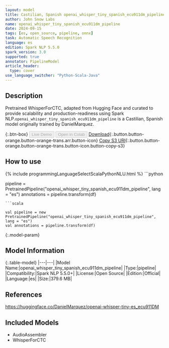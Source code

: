 ```yaml
---
layout: model
title: Castilian, Spanish openai_whisper_tiny_spanish_ecu911dm_pipeline pipeline WhisperForCTC from DanielMarquez
author: John Snow Labs
name: openai_whisper_tiny_spanish_ecu911dm_pipeline
date: 2024-09-15
tags: [es, open_source, pipeline, onnx]
task: Automatic Speech Recognition
language: es
edition: Spark NLP 5.5.0
spark_version: 3.0
supported: true
annotator: PipelineModel
article_header:
  type: cover
use_language_switcher: "Python-Scala-Java"
---
```


## Description

Pretrained WhisperForCTC, adapted from Hugging Face and curated to provide scalability and production-readiness using Spark NLP.`openai_whisper_tiny_spanish_ecu911dm_pipeline` is a Castilian, Spanish model originally trained by DanielMarquez.

{:.btn-box}
<button class="button button-orange" disabled>Live Demo</button>
<button class="button button-orange" disabled>Open in Colab</button>
[Download](https://s3.amazonaws.com/auxdata.johnsnowlabs.com/public/models/openai_whisper_tiny_spanish_ecu911dm_pipeline_es_5.5.0_3.0_1726407231786.zip){:.button.button-orange.button-orange-trans.arr.button-icon}
[Copy S3 URI](s3://auxdata.johnsnowlabs.com/public/models/openai_whisper_tiny_spanish_ecu911dm_pipeline_es_5.5.0_3.0_1726407231786.zip){:.button.button-orange.button-orange-trans.button-icon.button-copy-s3}

## How to use



<div class="tabs-box" markdown="1">
{% include programmingLanguageSelectScalaPythonNLU.html %}
```python

pipeline = PretrainedPipeline("openai_whisper_tiny_spanish_ecu911dm_pipeline", lang = "es")
annotations =  pipeline.transform(df)   

```
```scala

val pipeline = new PretrainedPipeline("openai_whisper_tiny_spanish_ecu911dm_pipeline", lang = "es")
val annotations = pipeline.transform(df)

```
</div>

{:.model-param}
## Model Information

{:.table-model}
|---|---|
|Model Name:|openai_whisper_tiny_spanish_ecu911dm_pipeline|
|Type:|pipeline|
|Compatibility:|Spark NLP 5.5.0+|
|License:|Open Source|
|Edition:|Official|
|Language:|es|
|Size:|379.6 MB|

## References

https://huggingface.co/DanielMarquez/openai-whisper-tiny-es_ecu911DM

## Included Models

- AudioAssembler
- WhisperForCTC